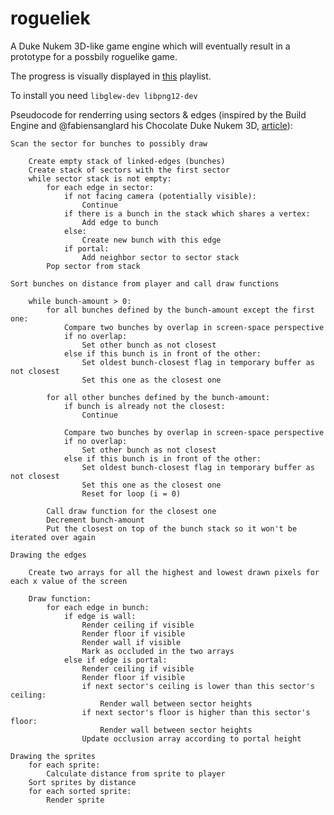 rogueliek
=========
A Duke Nukem 3D-like game engine which will eventually result in a prototype for a possbily roguelike game.

The progress is visually displayed in [this](http://www.youtube.com/playlist?list=PLFxtA9Al8RErx_kSD_-9Hrk9dkJBvwYU8) playlist.

To install you need `libglew-dev libpng12-dev`

Pseudocode for renderring using sectors & edges (inspired by the Build Engine and @fabiensanglard his Chocolate Duke Nukem 3D, [article](http://fabiensanglard.net/duke3d/build_engine_internals.php)):

	Scan the sector for bunches to possibly draw

		Create empty stack of linked-edges (bunches)
		Create stack of sectors with the first sector
		while sector stack is not empty:
			for each edge in sector:
				if not facing camera (potentially visible):
					Continue
				if there is a bunch in the stack which shares a vertex:
					Add edge to bunch
				else:
					Create new bunch with this edge
				if portal:
					Add neighbor sector to sector stack
			Pop sector from stack

	Sort bunches on distance from player and call draw functions

		while bunch-amount > 0:
			for all bunches defined by the bunch-amount except the first one:
				Compare two bunches by overlap in screen-space perspective
				if no overlap:
					Set other bunch as not closest
				else if this bunch is in front of the other:
					Set oldest bunch-closest flag in temporary buffer as not closest
					Set this one as the closest one

			for all other bunches defined by the bunch-amount:
				if bunch is already not the closest:
					Continue

				Compare two bunches by overlap in screen-space perspective
				if no overlap:
					Set other bunch as not closest
				else if this bunch is in front of the other:
					Set oldest bunch-closest flag in temporary buffer as not closest
					Set this one as the closest one
					Reset for loop (i = 0)

			Call draw function for the closest one
			Decrement bunch-amount
			Put the closest on top of the bunch stack so it won't be iterated over again

	Drawing the edges

		Create two arrays for all the highest and lowest drawn pixels for each x value of the screen
		
		Draw function:
			for each edge in bunch:
				if edge is wall:
					Render ceiling if visible
					Render floor if visible
					Render wall if visible
					Mark as occluded in the two arrays
				else if edge is portal:
					Render ceiling if visible
					Render floor if visible
					if next sector's ceiling is lower than this sector's ceiling:
						Render wall between sector heights
					if next sector's floor is higher than this sector's floor:
						Render wall between sector heights
					Update occlusion array according to portal height
	
	Drawing the sprites
		for each sprite:
			Calculate distance from sprite to player
		Sort sprites by distance
		for each sorted sprite:
			Render sprite
